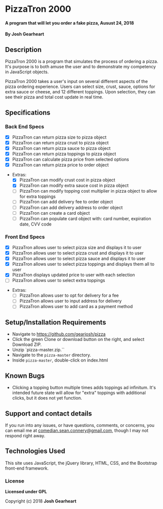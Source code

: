 # PizzaTron 2000

#### A program that will let you order a fake pizza, Ausust 24, 2018

#### By **Josh Gearheart**

## Description

PizzaTron 2000 is a program that simulates the process of ordering a pizza.  It's purpose is to both amuse the user and to demonstrate my competency in JavaScript objects.  

PizzaTron 2000 takes a user's input on several different aspects of the pizza ordering experience.  Users can select size, crust, sauce, options for extra sauce or cheese, and 12 different toppings.  Upon selection, they can see their pizza and total cost update in real time.

## Specifications

### Back End Specs

- [x] PizzaTron can return pizza size to pizza object
- [x] PizzaTron can return pizza crust to pizza object
- [x] PizzaTron can return pizza sauce to pizza object
- [x] PizzaTron can return pizza toppings to pizza object
- [x] PizzaTron can calculate pizza price from selected options
- [x] PizzaTron can return pizza price to order object
- Extras:
  - [x] PizzaTron can modify crust cost in pizza object
  - [x] PizzaTron can modify extra sauce cost in pizza object
  - [ ] PizzaTron can modify topping cost multiplier in pizza object to allow for extra toppings
  - [ ] PizzaTron can add delivery fee to order object
  - [ ] PizzaTron can add delivery address to order object
  - [ ] PizzaTron can create a card object
  - [ ] PizzaTron can populate card object with: card number, expiration date, CVV code

### Front End Specs

- [x] PizzaTron allows user to select pizza size and displays it to user
- [x] PizzaTron allows user to select pizza crust and displays it to user
- [x] PizzaTron allows user to select pizza sauce and displays it to user
- [x] PizzaTron allows user to select pizza toppings and displays them all to user
- [x] PizzaTron displays updated price to user with each selection
- [ ] PizzaTron allows user to select extra toppings
- Extras:
  - [ ] PizzaTron allows user to opt for delivery for a fee
  - [ ] PizzaTron allows user to input address for delivery
  - [ ] PizzaTron allows user to add card as a payment method

## Setup/Installation Requirements

- Navigate to https://github.com/gearjosh/pizza
- Click the green Clone or download button on the right, and select Download ZIP.
- Unzip `pizza-master.zip.``
- Navigate to the `pizza-master` directory.
- Inside `pizza-master`, double-click on index.html

## Known Bugs

- Clicking a topping button multiple times adds toppings ad infinitum.  It's intended future state will allow for "extra" toppings with additional clicks, but it does not yet function.

## Support and contact details

If you run into any issues, or have questions, comments, or concerns, you can email me at comedian.sean.connery@gmail.com, though I may not respond right away.

## Technologies Used

This site uses JavaScript, the jQuery library, HTML, CSS, and the Bootstrap front-end framework.

### License

**Licensed under GPL**

Copyright (c) 2018 **Josh Gearheart**

